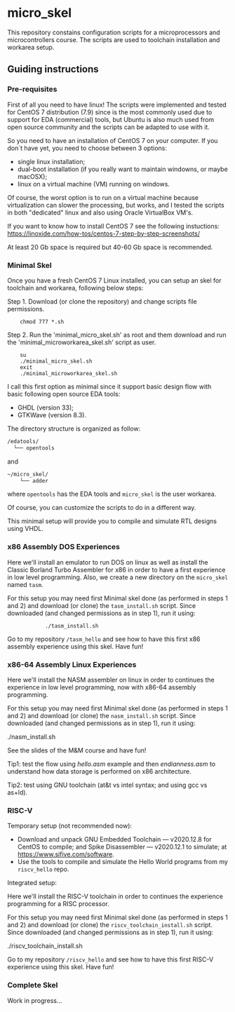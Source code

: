 # micro_skel
This repository constains configuration scripts for a microprocessors and microcontrollers course. The scripts are used to toolchain installation and workarea setup.

## Guiding instructions

### Pre-requisites
First of all you need to have linux! The scripts were implemented and tested for CentOS 7 distribution (7.9) since is the most commonly used due to support for EDA (commercial) tools, but Ubuntu is also much used from open source community and the scripts can be adapted to use with it.

So you need to have an installation of CentOS 7 on your computer. If you don´t have yet, you need to choose between 3 options:
- single linux installation;
- dual-boot installation (if you really want to maintain windowns, or maybe macOSX);
- linux on a virtual machine (VM) running on windows.

Of course, the worst option is to run on a virtual machine because virtualization can slower the processing, but works, and I tested the scripts in both "dedicated" linux and also using Oracle VirtualBox VM's.

If you want to know how to install CentOS 7 see the following instuctions: https://linoxide.com/how-tos/centos-7-step-by-step-screenshots/

At least 20 Gb space is required but 40-60 Gb space is recommended.

### Minimal Skel
Once you have a fresh CentOS 7 Linux installed, you can setup an skel for toolchain and workarea, following below steps:

Step 1. Download (or clone the repository) and change scripts file permissions.
        
        chmod 777 *.sh

Step 2. Run the 'minimal_micro_skel.sh' as root and them download and run the 'minimal_microworkarea_skel.sh' script as user.

        su
        ./minimal_micro_skel.sh
        exit
        ./minimal_microworkarea_skel.sh

I call this first option as minimal since it support basic design flow with basic following open source EDA tools:
- GHDL (version 33);
- GTKWave (version 8.3).

The directory structure is organized as follow:
```bash 
/edatools/
  └── opentools
```

and

```bash 
~/micro_skel/
    └── adder
```

where `opentools` has the EDA tools and `micro_skel` is the user workarea.

Of course, you can customize the scripts to do in a different way.

This minimal setup will provide you to compile and simulate RTL designs using VHDL.

### x86 Assembly DOS Experiences

Here we'll install an emulator to run DOS on linux as well as install the Classic Borland Turbo Assembler for x86 in order to have a first experience in low level programming. Also, we create a new directory on the `micro_skel` named `tasm`.

For this setup you may need first Minimal skel done (as performed in steps 1 and 2) and download (or clone) the `tasm_install.sh` script. Since downloaded (and changed permissions as in step 1), run it using:

                ./tasm_install.sh

Go to my repository `/tasm_hello` and see how to have this first x86 assembly experience using this skel. Have fun!

### x86-64 Assembly Linux Experiences

Here we'll install the NASM assembler on linux in order to continues the experience in low level programming, now with x86-64 assembly programming. 

For this setup you may need first Minimal skel done (as performed in steps 1 and 2) and download (or clone) the `nasm_install.sh` script. Since downloaded (and changed permissions as in step 1), run it using:

./nasm_install.sh

See the slides of the M&M course and have fun!

Tip1: test the flow using _hello.asm_ example and then _endianness.asm_ to understand how data storage is performed on x86 architecture.

Tip2: test using GNU toolchain (at&t vs intel syntax; and using gcc vs as+ld).

### RISC-V

Temporary setup (not recommended now):
- Download and unpack GNU Embedded Toolchain — v2020.12.8 for CentOS to compile; and Spike Disassembler — v2020.12.1 to simulate;
at https://www.sifive.com/software.
- Use the tools to compile and simulate the Hello World programs from my `riscv_hello` repo.

Integrated setup:

Here we'll install the RISC-V toolchain in order to continues the experience programming for a RISC processor. 

For this setup you may need first Minimal skel done (as performed in steps 1 and 2) and download (or clone) the `riscv_toolchain_install.sh` script. Since downloaded (and changed permissions as in step 1), run it using:

./riscv_toolchain_install.sh

Go to my repository `/riscv_hello` and see how to have this first RISC-V experience using this skel. Have fun!

### Complete Skel

Work in progress...
